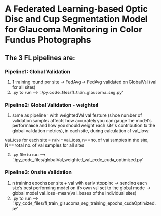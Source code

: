 # A Federated Learning-based Optic Disc and Cup Segmentation Model for Glaucoma Monitoring in Color Fundus Photographs

## The 3 FL pipelines are:

### Pipeline1: Global Validation
1. 1 training round per site -> FedAvg -> FedAvg validated on GlobalVal (val for all sites)
2. .py to run --> './py_code_files/fl_train_glaucoma_seg.py'

### Pipeline2: Global Validation - weighted
1. same as pipeline 1 with weightedVal val feature (since number of validation samples affects how accurately you can gauge the model's performance and how you should weight each site's contribution to the global validation metrics), in each site, during calculation of val_loss:

val_loss for each site = n/N * val_loss,
n==no. of val samples in the site, N== total no. of val samples for all sites

2. .py file to run --> './py_code_files/globalVal_weighted_val_code_cuda_optimized.py'
   
### Pipeline3: Onsite Validation
1. n training epochs per site + val with early stopping -> sending each site’s best performing model on it’s own val set to the global model -> global model val_loss=mean(val_losses of the individual sites)
2. .py to run --> './py_code_files/fl_train_glaucoma_seg_training_epochs_cudaOptimized.py'




